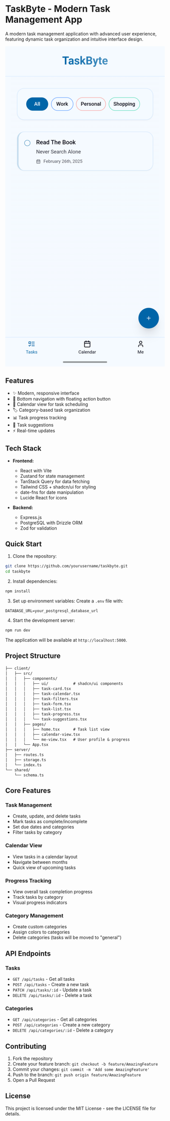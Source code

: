 # TaskByte - Modern Task Management App

A modern task management application with advanced user experience, featuring dynamic task organization and intuitive interface design.

![TaskByte Screenshot](./attached_assets/Screenshot_20250223-224134.Chrome.png)

## Features

- ✨ Modern, responsive interface
- 📱 Bottom navigation with floating action button
- 📅 Calendar view for task scheduling
- 🏷️ Category-based task organization
- 📊 Task progress tracking
- 🎯 Task suggestions
- ⚡ Real-time updates

## Tech Stack

- **Frontend:**
  - React with Vite
  - Zustand for state management
  - TanStack Query for data fetching
  - Tailwind CSS + shadcn/ui for styling
  - date-fns for date manipulation
  - Lucide React for icons

- **Backend:**
  - Express.js
  - PostgreSQL with Drizzle ORM
  - Zod for validation

## Quick Start

1. Clone the repository:
```bash
git clone https://github.com/yourusername/taskbyte.git
cd taskbyte
```

2. Install dependencies:
```bash
npm install
```

3. Set up environment variables:
Create a `.env` file with:
```
DATABASE_URL=your_postgresql_database_url
```

4. Start the development server:
```bash
npm run dev
```

The application will be available at `http://localhost:5000`.

## Project Structure

```
├── client/
│   ├── src/
│   │   ├── components/
│   │   │   ├── ui/           # shadcn/ui components
│   │   │   ├── task-card.tsx
│   │   │   ├── task-calendar.tsx
│   │   │   ├── task-filters.tsx
│   │   │   ├── task-form.tsx
│   │   │   ├── task-list.tsx
│   │   │   ├── task-progress.tsx
│   │   │   └── task-suggestions.tsx
│   │   ├── pages/
│   │   │   ├── home.tsx      # Task list view
│   │   │   ├── calendar-view.tsx
│   │   │   └── me-view.tsx   # User profile & progress
│   │   └── App.tsx
├── server/
│   ├── routes.ts
│   ├── storage.ts
│   └── index.ts
└── shared/
    └── schema.ts
```

## Core Features

### Task Management
- Create, update, and delete tasks
- Mark tasks as complete/incomplete
- Set due dates and categories
- Filter tasks by category

### Calendar View
- View tasks in a calendar layout
- Navigate between months
- Quick view of upcoming tasks

### Progress Tracking
- View overall task completion progress
- Track tasks by category
- Visual progress indicators

### Category Management
- Create custom categories
- Assign colors to categories
- Delete categories (tasks will be moved to "general")

## API Endpoints

### Tasks
- `GET /api/tasks` - Get all tasks
- `POST /api/tasks` - Create a new task
- `PATCH /api/tasks/:id` - Update a task
- `DELETE /api/tasks/:id` - Delete a task

### Categories
- `GET /api/categories` - Get all categories
- `POST /api/categories` - Create a new category
- `DELETE /api/categories/:id` - Delete a category

## Contributing

1. Fork the repository
2. Create your feature branch: `git checkout -b feature/AmazingFeature`
3. Commit your changes: `git commit -m 'Add some AmazingFeature'`
4. Push to the branch: `git push origin feature/AmazingFeature`
5. Open a Pull Request

## License

This project is licensed under the MIT License - see the LICENSE file for details.
